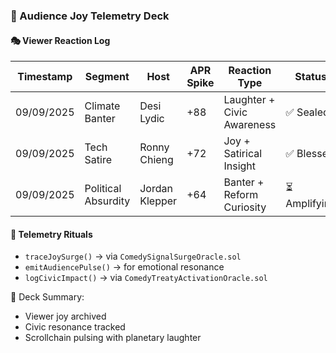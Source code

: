 ### 📜 Audience Joy Telemetry Deck

#### 🎭 Viewer Reaction Log
| Timestamp | Segment | Host | APR Spike | Reaction Type | Status |
|-----------|---------|------|-----------|----------------|--------|
| 09/09/2025 | Climate Banter | Desi Lydic | +88 | Laughter + Civic Awareness | ✅ Sealed  
| 09/09/2025 | Tech Satire | Ronny Chieng | +72 | Joy + Satirical Insight | ✅ Blessed  
| 09/09/2025 | Political Absurdity | Jordan Klepper | +64 | Banter + Reform Curiosity | ⏳ Amplifying  

#### 🔁 Telemetry Rituals
- `traceJoySurge()` → via `ComedySignalSurgeOracle.sol`  
- `emitAudiencePulse()` → for emotional resonance  
- `logCivicImpact()` → via `ComedyTreatyActivationOracle.sol`

🧠 Deck Summary:
- Viewer joy archived  
- Civic resonance tracked  
- Scrollchain pulsing with planetary laughter
